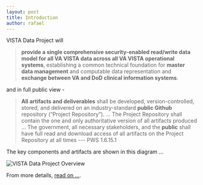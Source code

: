 ```yaml
---
layout: post
title: Introduction
author: rafael
---
```


VISTA Data Project will 

> __provide a single comprehensive security-enabled read/write data model for all VA VISTA data  across all VA VISTA operational systems__, establishing a common technical foundation  for __master data management__  and computable data representation and __exchange between VA and DoD clinical information systems__.

and in full public view -

> __All artifacts and deliverables__ shall be developed, version-controlled, stored, and delivered on an industry-standard __public Github__ repository (“Project Repository”). ... The Project Repository shall contain the one and only authoritative version of all artifacts produced ... The government, all necessary stakeholders, and the __public__ shall have full read and download access of all artifacts on the Project Repository at all times --- PWS 1.6.15.1

The key components and artifacts are shown in this diagram ...

![VISTA Data Project Overview](/images/vdp-overview8.png)

From more details, [read on ...](https://github.com/vistadataproject/documents).
